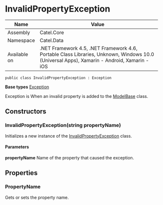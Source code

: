 

# InvalidPropertyException

Name|Value
---|---
Assembly|Catel.Core
Namespace|Catel.Data
Available on|.NET Framework 4.5, .NET Framework 4.6, Portable Class Libraries, Unknown, Windows 10.0 (Universal Apps), Xamarin - Android, Xamarin - iOS

```
public class InvalidPropertyException : Exception
```

**Base types**
[Exception]()


Exception is When an invalid property is added to the [ModelBase](#) class.



## Constructors

### InvalidPropertyException(string propertyName)

Initializes a new instance of the [InvalidPropertyException](#) class.

#### Parameters

**propertyName**
Name of the property that caused the exception.



## Properties

### PropertyName

Gets or sets the property name.



